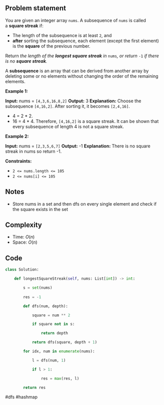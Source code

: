 ## Problem statement

You are given an integer array `nums`. A subsequence of `nums` is called a **square streak** if:

- The length of the subsequence is at least `2`, and
- **after** sorting the subsequence, each element (except the first element) is the **square** of the previous number.

Return _the length of the **longest square streak** in_ `nums`_, or return_ `-1` _if there is no **square streak**._

A **subsequence** is an array that can be derived from another array by deleting some or no elements without changing the order of the remaining elements.

**Example 1:**

**Input:** nums = `[4,3,6,16,8,2]`
**Output:** 3
**Explanation:** Choose the subsequence `[4,16,2]`. After sorting it, it becomes `[2,4,16]`.
- 4 = 2 * 2.
- 16 = 4 * 4.
Therefore, `[4,16,2]` is a square streak.
It can be shown that every subsequence of length 4 is not a square streak.

**Example 2:**

**Input:** nums = `[2,3,5,6,7]`
**Output:** -1
**Explanation:** There is no square streak in nums so return -1.

**Constraints:**

- `2 <= nums.length <= 105`
- `2 <= nums[i] <= 105`
## Notes

- Store nums in a set and then dfs on every single element and check if the square exists in the set
## Complexity

- Time: $O(n)$
- Space: $O(n)$
## Code

```python
class Solution:

    def longestSquareStreak(self, nums: List[int]) -> int:

        s = set(nums)
        
        res = -1

        def dfs(num, depth):

            square = num ** 2

            if square not in s:

                return depth

            return dfs(square, depth + 1)

        for idx, num in enumerate(nums):

            l = dfs(num, 1)

            if l > 1:

                res = max(res, l)

        return res
```

#dfs 
#hashmap 